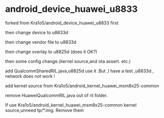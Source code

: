 android_device_huawei_u8833
===========================
forked from Kra1o5/android_device_huawei_u8833 first

then change device to u8833d

then change vendor file to u8833d

then change overlay to u8825d (does it OK?)

then some config change.(kernel source,and ota assert. etc.)

add QualcommSharedRIL.java,u8825d use it .But ,I have a test ,u8833d , network does not work !

add kernel source from Kra1o5/android_kernel_huawei_msm8x25-common

remove HuaweiQualcommRIL.java out of ril folder.

If use Kra1o5/android_kernel_huawei_msm8x25-common kernel source,unneed tp/*.img. Remove them
